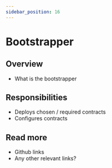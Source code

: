```yaml
---
sidebar_position: 16
---
```


# Bootstrapper

## Overview

- What is the bootstrapper

## Responsibilities

- Deploys chosen / required contracts
- Configures contracts

## Read more

- Github links
- Any other relevant links?